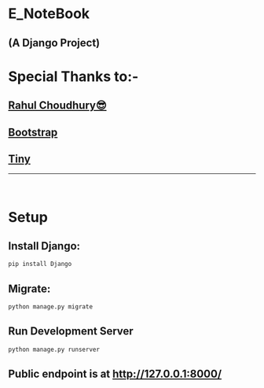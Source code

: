 # E_NoteBook
## (A Django Project)

# Special Thanks to:-
## [Rahul Choudhury😎](https://github.com/ResonantMatrix)
## [Bootstrap](https://getbootstrap.com/)
## [Tiny](https://www.tiny.cloud/)

<hr>

<br />

# Setup

## Install Django:
```bash
pip install Django
```

## Migrate:
```bash
python manage.py migrate
```

## Run Development Server

```bash
python manage.py runserver
```
## Public endpoint is at http://127.0.0.1:8000/